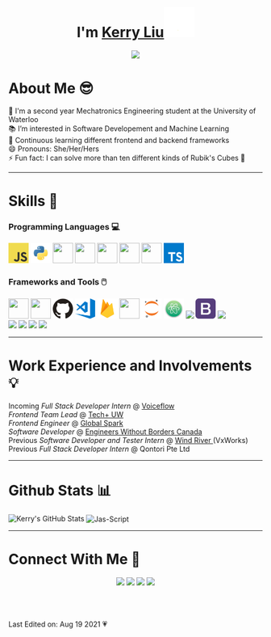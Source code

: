 <h1 align="center">I'm <a href="https://github.com/kerry918">Kerry Liu<a><img src="https://github.com/Kathryn-Jie/Kathryn-Jie/blob/main/wave.gif" width="60px"/></h1>
<p align="center">
  <a href="https://github.com/DenverCoder1/readme-typing-svg"><img src="https://readme-typing-svg.herokuapp.com?lines=Mechatronics+Engineering+Student;Full+Stack+Web+Developer;DS%20|%20AI%20|%20ML%20Enthusiast;Always%20learning%20new%20things&center=true&width=500&height=50"></a>
</p>
  
<h1>About Me 😎</h1>
🏫 I'm a second year Mechatronics Engineering student at the University of Waterloo <br />
📚 I’m interested in Software Developement and Machine Learning<br />
🌱 Continuous learning different frontend and backend frameworks <br />
😄 Pronouns: She/Her/Hers <br />
⚡ Fun fact: I can solve more than ten different kinds of Rubik's Cubes 🧠 <br />

---
<h1>Skills 🔧</h1>
<h3>Programming Languages 💻</h3>
<code><img height="40" width="40" src="https://raw.githubusercontent.com/github/explore/80688e429a7d4ef2fca1e82350fe8e3517d3494d/topics/javascript/javascript.png"></code>
<code><img height="40" width="40" src="https://raw.githubusercontent.com/github/explore/80688e429a7d4ef2fca1e82350fe8e3517d3494d/topics/python/python.png"></code>
<code><img height="40" width="40" src="https://www.naveedashfaq.me/img/c++.png"></code>
<code><img height="40" width="40" src="https://cdn.iconscout.com/icon/free/png-512/c-programming-569564.png"></code>
<code><img height="40" width="40" src="https://images.vexels.com/media/users/3/166401/isolated/preview/b82aa7ac3f736dd78570dd3fa3fa9e24-java-programming-language-icon-by-vexels.png"></code>
<code><img height="40" width="40" src="https://www.flaticon.com/svg/static/icons/svg/1216/1216733.svg"></code>
<code><img height="40" width="40" src="https://cdn.iconscout.com/icon/free/png-256/css-131-722685.png"></code>
<code><img height="40" width="40" src="https://raw.githubusercontent.com/github/explore/80688e429a7d4ef2fca1e82350fe8e3517d3494d/topics/typescript/typescript.png"></code>
  
<h3>Frameworks and Tools 🖱️</h3>
  
<code><img height="40" width="40" src="https://cdn4.iconfinder.com/data/icons/logos-3/600/React.js_logo-512.png"></code>
<code><img height="40" width="40" src="https://upload.wikimedia.org/wikipedia/commons/thumb/3/3f/Git_icon.svg/1024px-Git_icon.svg.png"></code>
<code><img height="40" width="40" src="https://raw.githubusercontent.com/github/explore/80688e429a7d4ef2fca1e82350fe8e3517d3494d/topics/github-api/github-api.png"></code>
<code><img height="40" width="40" src="https://raw.githubusercontent.com/github/explore/80688e429a7d4ef2fca1e82350fe8e3517d3494d/topics/visual-studio-code/visual-studio-code.png" /></code>
<code><img height="40" width="40" src="https://raw.githubusercontent.com/github/explore/80688e429a7d4ef2fca1e82350fe8e3517d3494d/topics/firebase/firebase.png"></code>
<code><img height="40" width="40" src="https://www.vectorlogo.zone/logos/djangoproject/djangoproject-icon.svg"></code>
<code><img height="40" width="40" src="https://raw.githubusercontent.com/github/explore/80688e429a7d4ef2fca1e82350fe8e3517d3494d/topics/jupyter-notebook/jupyter-notebook.png"></code>
<code><img height="40" width="40" src="https://raw.githubusercontent.com/github/explore/80688e429a7d4ef2fca1e82350fe8e3517d3494d/topics/atom/atom.png"></code>
<code><img height="40" src="https://www.vectorlogo.zone/logos/heroku/heroku-icon.svg"></code>
<code><img height="40" width="40" src="https://raw.githubusercontent.com/github/explore/80688e429a7d4ef2fca1e82350fe8e3517d3494d/topics/bootstrap/bootstrap.png"></code>
<code><img height="40" src="https://www.vectorlogo.zone/logos/figma/figma-icon.svg"></code>  
<code><img height="40" src="https://www.vectorlogo.zone/logos/mysql/mysql-ar21.svg"></code>
<code><img height="40" src="https://www.vectorlogo.zone/logos/nodejs/nodejs-ar21.svg"></code>
<code><img height="40" src="https://www.vectorlogo.zone/logos/pocoo_flask/pocoo_flask-ar21.svg"></code>
<code><img height="40" src="https://www.vectorlogo.zone/logos/linux/linux-ar21.svg"></code>
  
  
--- 
  
<h1>Work Experience and Involvements 💡</h1>
  Incoming <em>Full Stack Developer Intern</em> @ <a href="https://www.voiceflow.com/"> Voiceflow </a> <br />
  <em>Frontend Team Lead</em> @ <a href="https://www.techplusuw.org/"> Tech+ UW </a><br />
  <em>Frontend Engineer</em> @ <a href="https://globalspark.world/#/"> Global Spark </a><br />
  <em>Software Developer</em> @ <a href="https://uwaterloo.ewb.ca/en/"> Engineers Without Borders Canada </a><br />
  Previous <em>Software Developer and Tester Intern</em> @ <a href="https://www.windriver.com/"> Wind River </a> (VxWorks) <br />
  Previous <em>Full Stack Developer Intern</em> @ Qontori Pte Ltd <br />
  
  
--- 
<h1>Github Stats 📊</h1>
<img src="https://github-readme-stats.vercel.app/api?username=kerry918&show_icons=true&hide_border=true&count_private=true&theme=radical&icon_color=fad000" alt="Kerry's GitHub Stats"> 
<img align="center" src="https://github-readme-streak-stats.herokuapp.com/?user=kerry918&count_private=false&theme=radical" alt="Jas-Script" />

  
---
  
<h1>Connect With Me 🔗</h1>

<p align="center">
<a href="https://www.linkedin.com/in/uwkerryliu/"><img src="https://img.shields.io/badge/-Kerry%20Liu-0077B5?style=for-the-badge&logo=Linkedin&logoColor=white"/></a>
<a href="https://devpost.com/kerry918"><img src="https://img.shields.io/badge/-kerry918-13888a?style=for-the-badge&logo=devpost&logoColor=white"/></a>
<a href="mailto:k269liu@uwaterloo.ca"><img src="https://img.shields.io/badge/-k269liu@uwaterloo.ca-D14836?style=for-the-badge&logo=Gmail&logoColor=white"/></a>
<a href="https://www.instagram.com/kerryliu918/"><img src="https://img.shields.io/badge/-kerryliu918-E4405F?style=for-the-badge&logo=Instagram&logoColor=white"/></a>
</p>
  
<br/> 
<br/> 
<br/> 
Last Edited on: Aug 19 2021 💗
